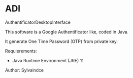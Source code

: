 # ADI
AuthentificatorDesktopInterface

This software is a Google Authentificator like, coded in Java.

It generate One Time Password (OTP) from private key.

Requierements:
- Java Runtime Environment (JRE) 11

Author:
Sylvaindce
